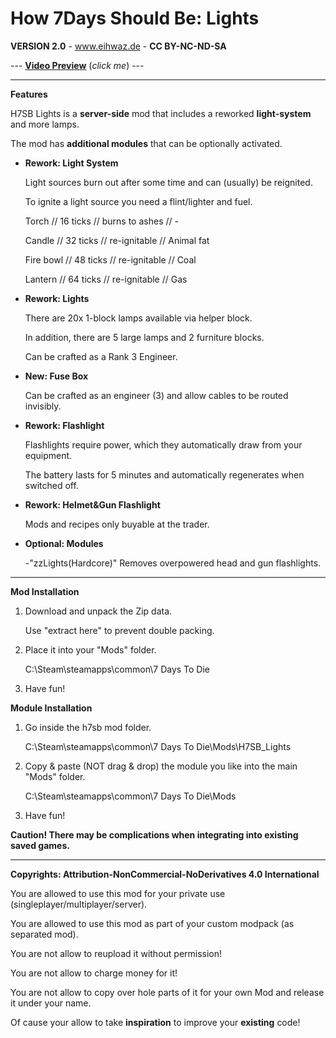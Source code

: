 # How 7Days Should Be: Lights

**VERSION 2.0** - www.eihwaz.de - **CC BY-NC-ND-SA**

--- [**Video Preview**](https://www.youtube.com/watch?v=EmCS7Sb_LP8) (*click me*) ---

--- --- --- --- --- --- --- --- ---

**Features**

H7SB Lights is a **server-side** mod that includes a reworked **light-system** and more lamps.

The mod has **additional modules** that can be optionally activated.

* **Rework: Light System**

	Light sources burn out after some time and can (usually) be reignited.
	
	To ignite a light source you need a flint/lighter and fuel.
	
	Torch		//	16 ticks	//	burns to ashes 	//	-
	
	Candle		//	32 ticks	//	re-ignitable	//	Animal fat
	
	Fire bowl	//	48 ticks	//	re-ignitable	//	Coal
	
	Lantern		//	64 ticks	//	re-ignitable	//	Gas
	
* **Rework: Lights**

	There are 20x 1-block lamps available via helper block.
	
	In addition, there are 5 large lamps and 2 furniture blocks.
	
	Can be crafted as a Rank 3 Engineer.

* **New: Fuse Box**

	Can be crafted as an engineer (3) and allow cables to be routed invisibly.
	
* **Rework: Flashlight**

	Flashlights require power, which they automatically draw from your equipment.
	
	The battery lasts for 5 minutes and automatically regenerates when switched off.
	
* **Rework: Helmet&Gun Flashlight**

	Mods and recipes only buyable at the trader.
	
* **Optional: Modules**
	
	-"zzLights(Hardcore)" Removes overpowered head and gun flashlights.

--- --- --- --- --- --- --- --- ---

**Mod Installation**

1. Download and unpack the Zip data.

	Use "extract here" to prevent double packing.

2. Place it into your "Mods" folder.

	C:\Steam\steamapps\common\7 Days To Die

3. Have fun!

**Module Installation**

1. Go inside the h7sb mod folder.

	C:\Steam\steamapps\common\7 Days To Die\Mods\H7SB_Lights
	
2. Copy & paste (NOT drag & drop) the module you like into the main "Mods" folder.

	C:\Steam\steamapps\common\7 Days To Die\Mods

3. Have fun!

**Caution! There may be complications when integrating into existing saved games.**

--- --- --- --- --- --- --- --- ---

**Copyrights: Attribution-NonCommercial-NoDerivatives 4.0 International**

You are allowed to use this mod for your private use (singleplayer/multiplayer/server).

You are allowed to use this mod as part of your custom modpack (as separated mod).

You are not allow to reupload it without permission!

You are not allow to charge money for it!

You are not allow to copy over hole parts of it for your own Mod and release it under your name.

Of cause your allow to take **inspiration** to improve your **existing** code!

